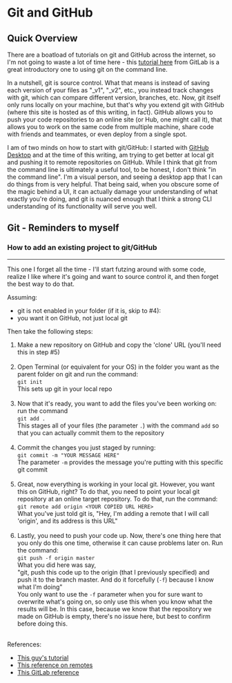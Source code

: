# Git and GitHub

## Quick Overview

There are a boatload of tutorials on git and GitHub across the internet, so I'm not going to waste a lot of time here - this <a href="https://docs.gitlab.com/ee/gitlab-basics/start-using-git.html" target="_blank">tutorial here</a> from GitLab is a great introductory one to using git on the command line.

In a nutshell, git is source control. What that means is instead of saving each version of your files as "\_v1", "\_v2", etc., you instead track changes with git, which can compare different version, branches, etc. Now, git itself only runs locally on your machine, but that's why you extend git with GitHub (where this site is hosted as of this writing, in fact). GitHub allows you to push your code repositories to an online site (or Hub, one might call it), that allows you to work on the same code from multiple machine, share code with friends and teammates, or even deploy from a single spot.

I am of two minds on how to start with git/GitHub: I started with <a href="https://desktop.github.com/" target="_blank">GitHub Desktop</a> and at the time of this writing, am trying to get better at local git and pushing it to remote repositories on GitHub. While I think that git from the command line is ultimately a useful tool, to be honest, I don't think "in the command line". I'm a visual person, and seeing a desktop app that I can do things from is very helpful. That being said, when you obscure some of the magic behind a UI, it can actually damage your understanding of what exactly you're doing, and git is nuanced enough that I think a strong CLI understanding of its functionality will serve you well.
<br>

## Git - Reminders to myself

### How to add an existing project to git/GitHub

<hr>
This one I forget all the time - I'll start futzing around with some code, realize I like where it's going and want to source control it, and then forget the best way to do that.

Assuming:

- git is not enabled in your folder (if it is, skip to #4):
- you want it on GitHub, not just local git

Then take the following steps:

1. Make a new repository on GitHub and copy the 'clone' URL (you'll need this in step #5)<br><br>
2. Open Terminal (or equivalent for your OS) in the folder you want as the parent folder on git and run the command:<br>`git init`<br> This sets up git in your local repo<br><br>
3. Now that it's ready, you want to add the files you've been working on: run the command <br>`git add .`<br>This stages all of your files (the parameter `.`) with the command `add` so that you can actually commit them to the repository<br><br>
4. Commit the changes you just staged by running: <br>`git commit -m "YOUR MESSAGE HERE"`<br>The parameter `-m` provides the message you're putting with this specific git commit<br><br>
5. Great, now everything is working in your local git. However, you want this on GitHub, right? To do that, you need to point your local git repository at an online target repository. To do that, run the command:<br>`git remote add origin <YOUR COPIED URL HERE>`<br>What you've just told git is, "Hey, I'm adding a remote that I will call 'origin', and its address is this URL"<br><br>
6. Lastly, you need to push your code up. Now, there's one thing here that you only do this one time, otherwise it can cause problems later on. Run the command:<br>`git push -f origin master`<br> What you did here was say,<br> "git, push this code up to the origin (that I previously specified) and push it to the branch master. And do it forcefully (`-f`) because I know what I'm doing"<br>You only want to use the `-f` parameter when you for sure want to overwrite what's going on, so only use this when you know what the results will be. In this case, because we know that the repository we made on GitHub is empty, there's no issue here, but best to confirm before doing this.<br><br>

References:

- <a href="https://www.softwarelab.it/2018/10/12/adding-an-existing-project-to-github-using-the-command-line/" target="_blank">This guy's tutorial</a>
- <a href="https://articles.assembla.com/en/articles/1136998-how-to-add-a-new-remote-to-your-git-repo" target="_blank">This reference on remotes</a>
- <a href="https://docs.gitlab.com/ee/gitlab-basics/start-using-git.html" target="_blank">This GitLab reference</a>

